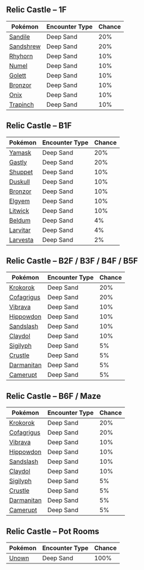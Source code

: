 ## Relic Castle – 1F

| Pokémon | Encounter Type | Chance |
| --- | --- | --- |
| [Sandile](../pokemon/sandile.md/) | Deep Sand | 20% |
| [Sandshrew](../pokemon/sandshrew.md/) | Deep Sand | 20% |
| [Rhyhorn](../pokemon/rhyhorn.md/) | Deep Sand | 10% |
| [Numel](../pokemon/numel.md/) | Deep Sand | 10% |
| [Golett](../pokemon/golett.md/) | Deep Sand | 10% |
| [Bronzor](../pokemon/bronzor.md/) | Deep Sand | 10% |
| [Onix](../pokemon/onix.md/) | Deep Sand | 10% |
| [Trapinch](../pokemon/trapinch.md/) | Deep Sand | 10% |

## Relic Castle – B1F

| Pokémon | Encounter Type | Chance |
| --- | --- | --- |
| [Yamask](../pokemon/yamask.md/) | Deep Sand | 20% |
| [Gastly](../pokemon/gastly.md/) | Deep Sand | 20% |
| [Shuppet](../pokemon/shuppet.md/) | Deep Sand | 10% |
| [Duskull](../pokemon/duskull.md/) | Deep Sand | 10% |
| [Bronzor](../pokemon/bronzor.md/) | Deep Sand | 10% |
| [Elgyem](../pokemon/elgyem.md/) | Deep Sand | 10% |
| [Litwick](../pokemon/litwick.md/) | Deep Sand | 10% |
| [Beldum](../pokemon/beldum.md/) | Deep Sand | 4% |
| [Larvitar](../pokemon/larvitar.md/) | Deep Sand | 4% |
| [Larvesta](../pokemon/larvesta.md/) | Deep Sand | 2% |

## Relic Castle – B2F / B3F / B4F / B5F

| Pokémon | Encounter Type | Chance |
| --- | --- | --- |
| [Krokorok](../pokemon/krokorok.md/) | Deep Sand | 20% |
| [Cofagrigus](../pokemon/cofagrigus.md/) | Deep Sand | 20% |
| [Vibrava](../pokemon/vibrava.md/) | Deep Sand | 10% |
| [Hippowdon](../pokemon/hippowdon.md/) | Deep Sand | 10% |
| [Sandslash](../pokemon/sandslash.md/) | Deep Sand | 10% |
| [Claydol](../pokemon/claydol.md/) | Deep Sand | 10% |
| [Sigilyph](../pokemon/sigilyph.md/) | Deep Sand | 5% |
| [Crustle](../pokemon/crustle.md/) | Deep Sand | 5% |
| [Darmanitan](../pokemon/darmanitan.md/) | Deep Sand | 5% |
| [Camerupt](../pokemon/camerupt.md/) | Deep Sand | 5% |

## Relic Castle – B6F / Maze

| Pokémon | Encounter Type | Chance |
| --- | --- | --- |
| [Krokorok](../pokemon/krokorok.md/) | Deep Sand | 20% |
| [Cofagrigus](../pokemon/cofagrigus.md/) | Deep Sand | 20% |
| [Vibrava](../pokemon/vibrava.md/) | Deep Sand | 10% |
| [Hippowdon](../pokemon/hippowdon.md/) | Deep Sand | 10% |
| [Sandslash](../pokemon/sandslash.md/) | Deep Sand | 10% |
| [Claydol](../pokemon/claydol.md/) | Deep Sand | 10% |
| [Sigilyph](../pokemon/sigilyph.md/) | Deep Sand | 5% |
| [Crustle](../pokemon/crustle.md/) | Deep Sand | 5% |
| [Darmanitan](../pokemon/darmanitan.md/) | Deep Sand | 5% |
| [Camerupt](../pokemon/camerupt.md/) | Deep Sand | 5% |

## Relic Castle – Pot Rooms

| Pokémon | Encounter Type | Chance |
| --- | --- | --- |
| [Unown](../pokemon/unown.md/) | Deep Sand | 100% |
